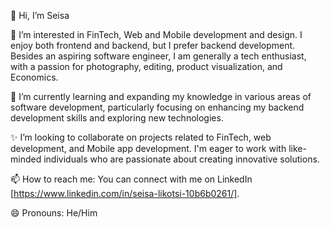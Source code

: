 <!---
SeisaLikotsi311/SeisaLikotsi311 is a ✨ special ✨ repository because its `README.md` (this file) appears on your GitHub profile.
You can click the Preview link to take a look at your changes.
--->

👋 Hi, I’m Seisa

👀 I’m interested in FinTech, Web and Mobile development and design. I enjoy both frontend and backend, but I prefer backend development.
  Besides an aspiring software engineer, I am generally a tech enthusiast, with a passion for photography, editing, product visualization, and Economics.

🌱 I’m currently learning and expanding my knowledge in various areas of software development, particularly focusing on enhancing my backend development skills and exploring new technologies.

✨ I’m looking to collaborate on projects related to FinTech, web development, and Mobile app development. I'm eager to work with like-minded individuals who are passionate about creating innovative solutions.

📫 How to reach me: You can connect with me on LinkedIn [https://www.linkedin.com/in/seisa-likotsi-10b6b0261/].

😄 Pronouns: He/Him
